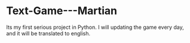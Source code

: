# Text-Game---Martian
Its my first serious project in Python. I will updating the game every day, and it will be translated to english.
